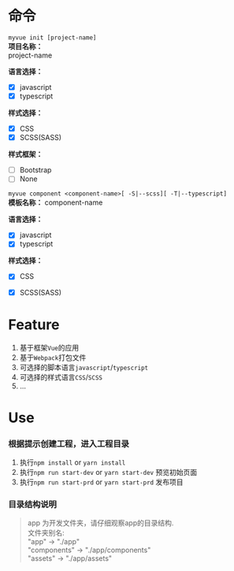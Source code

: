 # 命令
`myvue init [project-name]`  
**项目名称：**  
project-name  

**语言选择：**
- [x] javascript
- [x] typescript  

**样式选择：**
- [x] CSS
- [x] SCSS(SASS)  

**样式框架：**
- [ ] Bootstrap
- [ ] None 

`myvue component <component-name>[ -S|--scss][ -T|--typescript]`  
**模板名称：**
component-name   

**语言选择：**
- [x] javascript
- [x] typescript  

**样式选择：**
- [x] CSS
- [x] SCSS(SASS)  


# Feature
1. 基于框架`Vue`的应用
2. 基于`Webpack`打包文件
3. 可选择的脚本语言`javascript`/`typescript`
4. 可选择的样式语言`CSS`/`SCSS`
5. ...

# Use
### 根据提示创建工程，进入工程目录
1. 执行`npm install` or `yarn install`
2. 执行`npm run start-dev` or `yarn start-dev` 预览初始页面
3. 执行`npm run start-prd` or `yarn start-prd` 发布项目
### 目录结构说明
>app 为开发文件夹，请仔细观察app的目录结构.  
文件夹别名:  
"app" -> "./app"  
"components" -> "./app/components"  
"assets" -> "./app/assets" 


